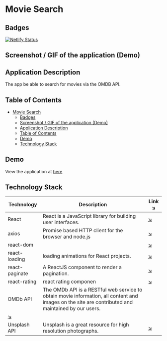# Movie Search

## Badges

[![Netlify Status](https://api.netlify.com/api/v1/badges/2ffb2fd9-48dd-4cd9-86b0-7374aef45051/deploy-status)](https://app.netlify.com/sites/goofy-villani-46184e/deploys)

## Screenshot / GIF of the application (Demo)

## Application Description

The app be able to search for movies via the OMDB API.

## Table of Contents

- [Movie Search](#movie-search)
  - [Badges](#badges)
  - [Screenshot / GIF of the application (Demo)](#screenshot--gif-of-the-application-demo)
  - [Application Description](#application-description)
  - [Table of Contents](#table-of-contents)
  - [Demo](#demo)
  - [Technology Stack](#technology-stack)

## Demo

View the application at [here](https://movie-search.ktym4a.com/)

## Technology Stack

| Technology                   | Description                                                                                                                                        | Link ↘️                                                                |
| ---------------------------- | -------------------------------------------------------------------------------------------------------------------------------------------------- | --------------------------------------------------------------------- |
| React                        | React is a JavaScript library for building user interfaces.                                                                                        | [↘️](https://github.com/facebook/react)                                |
| axios                        | Promise based HTTP client for the browser and node.js                                                                                              | [↘️](https://github.com/axios/axios)                                   |
| react-dom                    |                                                                                                                                                    | [↘️](https://github.com/facebook/react/tree/master/packages/react-dom) |
| react-loading                | loading animations for React projects.                                                                                                             | [↘️](https://github.com/fakiolinho/react-loading)                      |
| react-paginate               | A ReactJS component to render a pagination.                                                                                                        | [↘️](https://github.com/AdeleD/react-paginate)                         |
| react-rating                 | react rating componen                                                                                                                              | [↘️](https://github.com/dreyescat/react-rating)                        |
| OMDb API                     | The OMDb API is a RESTful web service to obtain movie information, all content and images on the site are contributed and maintained by our users. |
| [↘️](http://www.omdbapi.com/) |
| Unsplash API                 | Unsplash is a great resource for high resolution photographs.                                                                                      | [↘️](https://source.unsplash.com/)                                     |
